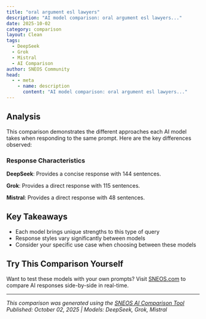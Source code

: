 ```yaml
---
title: "oral argument esl lawyers"
description: "AI model comparison: oral argument esl lawyers..."
date: 2025-10-02
category: comparison
layout: Clean
tags:
  - DeepSeek
  - Grok
  - Mistral
  - AI Comparison
author: SNEOS Community
head:
  - - meta
    - name: description
      content: "AI model comparison: oral argument esl lawyers..."
---
```


<ChatComparison
  title="oral argument esl lawyers"
  prompt="oral argument esl lawyers"
  :responses='{"DeepSeek": "Of course. This is an excellent and highly specific need. Mastering oral argument is crucial for any lawyer, but for an ESL lawyer, it involves an extra layer of linguistic and cultural competence.\n\nHere is a comprehensive guide to mastering oral argument for ESL lawyers, broken down into preparation, delivery, language, and practice.\n\n---\n\n### Part 1: Foundational Preparation (The Bedrock of Confidence)\n\nYour confidence comes from being over-prepared. This is your greatest weapon against language anxiety.\n\n1. **Know Your Record Cold:** You must know the facts, the procedural history, and the key documents better than anyone in the room. This allows you to answer any question without scrambling for words.\n2. **Anticipate Every Question:** Brainstorm every possible question the judge(s) could ask\u2014friendly, hostile, and clarifying. Write them down and practice your answers aloud.\n * **The \u0022Why should you lose?\u0022 Question:** Always prepare a compelling answer to this. It shows honesty and depth of understanding.\n3. **Outline, Don\u0027t Script:** A script sounds robotic and is hard to recover from if you lose your place. Use a detailed outline with:\n * Your 2-3 core points.\n * Key phrases and transitions.\n * The \u0022roadmap\u0022 for your opening.\n * Citations to the most critical cases or statutes.\n\n---\n\n### Part 2: Mastering Delivery \u0026 Presentation\n\nHow you speak is as important as what you say, especially when English is not your first language.\n\n1. **Pace and Pause:**\n * **Speak Slower Than You Think You Need To.** Nerves make everyone speak faster. A slower pace gives you time to articulate and the judges time to process.\n * **Embrace the Power of the Pause.** Pause before important points, after you make them, and before answering a question. A pause signals thoughtfulness, not hesitation.\n\n2. **Clarity and Articulation:**\n * **Focus on Vowel Sounds and Final Consonants.** These are often dropped by non-native speakers. For example, \u0022law\u0022 should not sound like \u0022la\u0022; \u0022right\u0022 should not sound like \u0022rye.\u0022\n * **Practice Problem Sounds:** Identify English sounds that are difficult for your first language (e.g., \u0022th,\u0022 the American \u0022r,\u0022 the short \u0022i\u0022 as in \u0022sit\u0022). Practice tongue twisters and key legal terms containing these sounds.\n\n3. **Intonation and Stress:**\n * Avoid a flat, monotone delivery. Use your voice to emphasize key words.\n * Example: \u0022The **critical** precedent is *Smith v. Jones*, not the case my opponent cites.\u0022 (Stress the words that carry the most legal weight).\n\n4. **Body Language:**\n * Stand tall, make eye contact with all the judges, and use calm, deliberate hand gestures.\n * Do not look down at your notes constantly. Glance down, find your place, and look up to speak.\n\n---\n\n### Part 3: Essential Legal Language \u0026 Phrasing\n\nHave these \u0022legal formulas\u0022 ready to use. They make you sound fluent and professional.\n\n#### **A. The Opening (The Roadmap)**\n* \u0022May it please the Court. My name is [Your Name], and I represent [Your Client].\u0022\n* \u0022I would like to begin by providing a brief roadmap of my argument.\u0022\n* \u0022Today, I will be making two primary points. **First,**... **Second,**... And **ultimately,** we ask this Court to...\u0022\n\n#### **B. Transitioning Between Ideas**\n* \u0022Turning now to the second issue...\u0022\n* \u0022This point is closely related to...\u0022\n* \u0022With the Court\u0027s permission, I will now address the jurisdictional question.\u0022\n\n#### **C. Handling Questions (The Most Important Skill)**\n* **Buying Time to Think:**\n * \u0022That\u0027s an excellent question, Your Honor.\u0022\n * \u0022If I understand the Court\u0027s question correctly...\u0022\n* **Answering Directly:**\n * **Yes/No First:** \u0022Yes, Your Honor, because...\u0022 or \u0022No, Your Honor, and the reason is...\u0022\n * **Bridge Back:** Answer the question, then use a phrase to return to your main point. \u0022And that understanding is precisely why our first argument is dispositive.\u0022\n* **If You Don\u0027t Know:**\n * NEVER BLUFF. It\u0027s professional suicide.\n * \u0022I do not have that specific information at hand, Your Honor, but I am happy to provide a supplemental brief on the matter.\u0022 or \u0022I will have to look into that and get back to the Court.\u0022\n\n#### **D. Dealing with Interruptions and Talking Over You**\n* Stop speaking immediately when a judge speaks.\n* Listen carefully. A simple \u0022Of course, Your Honor\u0022 acknowledges their right to interrupt.\n* Answer the question, then ask, \u0022Would the Court like me to return to where I was?\u0022\n\n#### **E. The Conclusion**\n* \u0022For the reasons I have stated, we respectfully request that this Court affirm/reverse the decision below.\u0022\n* \u0022Thank you. I welcome any further questions.\u0022 (Then sit down).\n\n---\n\n### Part 4: Specific Strategies for ESL Challenges\n\n1. **Vocabulary:** Create a personal glossary of high-frequency legal terms in your practice area. Practice using them in full sentences.\n2. **Idioms and Colloquialisms:** Be cautious. It\u0027s better to speak formally and clearly than to use an idiom incorrectly. If a judge uses one you don\u0027t understand, it\u0027s okay to ask for clarification: \u0022Your Honor, could you please rephrase the question?\u0022\n3. **Prepositions:** These are tricky. Pay special attention to them in legal phrases (e.g., \u0022rely **on**,\u0022 \u0022hold **in** abeyance,\u0022 \u0022motion **for** summary judgment\u0022). Practice them in context.\n4. **The \u0022R\u0022 Word - Register:** Legal English is formal. Avoid contractions (use \u0022do not\u0022 instead of \u0022don\u0027t\u0022) and slang.\n\n---\n\n### Part 5: Practice, Practice, Practice (The Key to Fluency)\n\n1. **Record Yourself:** Use your phone. Watch the video critically. Are you mumbling? Speaking too fast? Using \u0022um\u0022 too much?\n2. **Practice with a Native Speaker:** Find a colleague or hire a coach. Their feedback on pronunciation, phrasing, and cultural nuance is invaluable.\n3. **Moot Court, Moot Court, Moot Court:** Simulate the real environment as much as possible. Have colleagues play the role of judges and ask tough, unpredictable questions.\n4. **Listen to the Masters:** Watch recordings of oral arguments at the U.S. Supreme Court (available on OYEZ.org). Pay attention to their pace, how they handle questions, and their formal language.\n\n### Final Words of Encouragement\n\nYour status as an ESL lawyer is not a weakness; it is a unique strength. You have a perspective and a discipline that many native speakers lack.\n\n* **Your greatest asset is your preparation.** It will compensate for any momentary linguistic stumble.\n* **Judges care most about the strength of your legal reasoning, not your accent.** They are interested in clarity and logic.\n* **Be patient with yourself.** Mastery takes time. Celebrate your progress.\n\nYou have already overcome immense challenges to become a lawyer in a second language. You have the intelligence and determination to master this skill as well. Good luck.", "Grok": "I\u0027m assuming you are referring to \u0022ESL lawyers\u0022 (English as a Second Language lawyers) preparing for or delivering an oral argument, such as in a courtroom or legal setting. If you meant something else, please clarify. Here\u0027s a guide tailored to ESL lawyers or law students who are working on oral arguments in English:\n\n---\n\n### Oral Argument for ESL Lawyers: Tips and Strategies\n\nOral arguments are a critical part of legal practice, whether in court, moot court competitions, or client presentations. For ESL (English as a Second Language) lawyers, language barriers can add an extra layer of challenge. However, with preparation and practice, you can deliver a confident and persuasive argument. Here are actionable tips to help you succeed:\n\n#### 1. Understand the Purpose of Oral Argument\n- **What is it?** An oral argument is a formal presentation before a judge, panel, or audience where you advocate for your client\u0027s position, respond to questions, and address counterarguments.\n- **Your Goal:** Clearly explain your legal position, demonstrate knowledge of the law, and persuasively respond to questions or concerns.\n\n---\n\n#### 2. Prepare Thoroughly\nPreparation is key to overcoming language challenges and building confidence.\n\n- **Know Your Case Inside Out:**\n - Memorize key facts, legal principles, case law, and statutes relevant to your argument.\n - Anticipate opposing arguments and prepare rebuttals.\n - Understand the procedural context (e.g., trial court, appellate court) and adapt your style accordingly.\n\n- **Organize Your Argument:**\n - Structure your argument with a clear introduction, body, and conclusion.\n - **Introduction:** Briefly state who you represent, the issue, and your position (e.g., \u201CYour Honor, I represent the plaintiff, and we ask the court to rule in our favor because\u2026\u201D).\n - **Body:** Present 2-3 key points or legal arguments, supported by evidence and precedent.\n - **Conclusion:** Summarize your position and make a clear request (e.g., \u201CFor these reasons, we respectfully request that the court grant our motion.\u201D).\n - Use signposting language to guide the listener (e.g., \u201CFirst, I will address\u2026\u201D, \u201CTurning to my second point\u2026\u201D).\n\n- **Prepare for Questions:**\n - Judges often interrupt with questions. Practice answering concise, direct, and respectful responses.\n - If you don\u2019t understand a question, politely ask for clarification (e.g., \u201CYour Honor, could you please rephrase the question?\u201D).\n\n---\n\n#### 3. Work on Language Skills\nAs an ESL lawyer, focus on clarity and precision in your spoken English to ensure your argument is understood.\n\n- **Practice Legal Vocabulary:**\n - Familiarize yourself with common legal phrases and terminology (e.g., \u201Cburden of proof,\u201D \u201Cprecedent,\u201D \u201Cmotion to dismiss\u201D).\n - Use resources like legal dictionaries or glossaries to build your vocabulary.\n\n- **Simplify Your Language:**\n - Avoid overly complex sentences or jargon that might confuse the listener (or yourself).\n - Focus on clear, concise statements (e.g., instead of \u201CIt is incumbent upon the court to render a decision in alignment with the aforementioned precedent,\u201D say, \u201CThe court should follow this precedent.\u201D).\n\n- **Improve Pronunciation and Fluency:**\n - Practice speaking English daily, focusing on pronunciation of key legal terms.\n - Record yourself delivering your argument and listen for clarity, pace, and tone.\n - Work with a language coach or join English conversation groups to improve fluency.\n\n- **Learn Polite and Formal Language:**\n - Address the court respectfully (e.g., \u201CYour Honor,\u201D \u201CMay it please the court\u201D).\n - Use phrases to show deference when responding to questions (e.g., \u201CWith respect, Your Honor, I believe\u2026\u201D or \u201CI appreciate the court\u2019s concern, but\u2026\u201D).\n\n---\n\n#### 4. Practice Delivery\nEffective delivery is as important as content, especially for ESL speakers who may worry about accents or fluency.\n\n- **Rehearse Frequently:**\n - Practice your argument multiple times in front of a mirror, colleagues, or mentors.\n - Simulate the courtroom environment by having peers ask tough questions.\n - Time yourself to ensure you stay within any allotted time limits.\n\n- **Focus on Clarity and Pace:**\n - Speak slowly and clearly to ensure the judge or audience understands you.\n - Pause after key points to emphasize them and give the listener time to process.\n\n- **Use Nonverbal Communication:**\n - Maintain good posture and eye contact to show confidence.\n - Avoid fidgeting or looking at your notes too often\u2014try to internalize your main points.\n\n- **Handle Mistakes Gracefully:**\n - If you mispronounce a word or stumble, correct yourself briefly and move on (e.g., \u201CApologies, I meant to say\u2026\u201D).\n - Don\u2019t panic if you forget something; focus on the core of your argument.\n\n---\n\n#### 5. Build Confidence as an ESL Speaker\n- **Embrace Your Accent:** An accent is not a barrier to being persuasive. Focus on clarity rather than sounding like a native speaker.\n- **Seek Feedback:** Ask mentors, professors, or colleagues for constructive criticism on both content and delivery.\n- **Join Moot Courts or Toastmasters:** These platforms provide a safe space to practice public speaking and receive feedback.\n- **Watch Experienced Lawyers:** Observe oral arguments (in person or via recordings like Supreme Court arguments on YouTube) to learn structure, tone, and responses to questions.\n\n---\n\n#### 6. Cultural and Procedural Awareness\n- **Understand Courtroom Etiquette:** Learn the customs and expectations of the jurisdiction you\u2019re in. For example, in the U.S., always stand when addressing the court unless instructed otherwise.\n- **Adapt to the Audience:** Tailor your tone and style based on whether you\u2019re speaking to a judge, jury, or opposing counsel.\n\n---\n\n#### 7. Resources for ESL Lawyers\n- **Language Learning Tools:** Apps like Duolingo, Babbel, or LingQ can help improve English skills.\n- **Legal English Courses:** Look for specialized programs for non-native speakers, such as those offered by law schools or online platforms like Coursera.\n- **Books:** Consider books like *Legal English* by Rupert Haigh for vocabulary and writing skills.\n- **Podcasts and Videos:** Listen to legal podcasts (e.g., \u201CThe Lawyerist\u201D) or watch courtroom dramas to get used to legal English.\n\n---\n\n#### 8. Common Challenges and Solutions\n- **Challenge:** Fear of misunderstanding questions.\n - **Solution:** Practice active listening and don\u2019t hesitate to ask for clarification.\n- **Challenge:** Difficulty expressing complex ideas.\n - **Solution:** Break ideas into smaller, simpler parts and use examples or analogies.\n- **Challenge:** Nervousness about speaking English.\n - **Solution:** Focus on preparation and remind yourself that content matters most.\n\n---\n\n### Sample Oral Argument Outline for ESL Lawyers\nHere\u2019s a simple structure with example language:\n\n1. **Greeting and Introduction (30 seconds):**\n - \u201CGood morning, Your Honor. My name is [Name], and I represent [client/party]. We are here today regarding [state the issue briefly]. We ask the court to [state your request].\u201D\n\n2. **Roadmap of Argument (30 seconds):**\n - \u201CI will address three main points: first, [point 1]; second, [point 2]; and finally, [point 3].\u201D\n\n3. **Main Arguments (3-5 minutes):**\n - \u201CTurning to my first point, [explain the issue and legal basis]. For example, in [cite case law or statute], the court held that\u2026 This applies here because\u2026\u201D\n - Repeat for other points, using clear transitions (e.g., \u201CMoving to my second point\u2026\u201D).\n\n4. **Conclusion (30 seconds):**\n - \u201CIn summary, Your Honor, we believe [restate position]. For these reasons, we respectfully request that the court [state relief sought]. Thank you.\u201D\n\n5. **Be Ready for Questions:**\n - \u201CYes, Your Honor, I understand your concern. Let me clarify that\u2026\u201D\n\n---\n\nBy focusing on preparation, language practice, and confident delivery, ESL lawyers can excel in oral arguments. If you have a specific context (e.g., moot court, a particular jurisdiction, or a specific case), or if you\u2019d like feedback on a script, let me know, and I\u2019d be happy to assist further!", "Mistral": "Oral arguments are a critical part of legal practice, and for ESL (English as a Second Language) lawyers, preparing for and delivering effective oral arguments can be particularly challenging. Here are some tips to help ESL lawyers improve their oral argument skills:\n\n### 1. **Preparation**\n - **Understand the Case**: Ensure you have a deep understanding of the facts, legal issues, and relevant case law.\n - **Research Thoroughly**: Conduct comprehensive legal research to support your arguments.\n - **Practice**: Rehearse your arguments multiple times. Practice in front of a mirror, with colleagues, or record yourself to identify areas for improvement.\n\n### 2. **Language Skills**\n - **Vocabulary**: Familiarize yourself with legal terminology and common phrases used in court.\n - **Pronunciation**: Work on your pronunciation to ensure clarity. Consider working with a language coach or using pronunciation apps.\n - **Grammar**: Pay attention to grammar and sentence structure. Clear and concise language is crucial.\n\n### 3. **Structure**\n - **Introduction**: Start with a brief introduction that outlines your main points.\n - **Body**: Present your arguments logically and coherently. Use headings and subheadings to organize your thoughts.\n - **Conclusion**: Summarize your key points and reiterate your main argument.\n\n### 4. **Delivery**\n - **Pace**: Speak at a moderate pace. Avoid speaking too quickly, which can make it difficult for the judge or jury to follow.\n - **Volume**: Ensure your voice is loud enough to be heard clearly.\n - **Tone**: Maintain a professional and respectful tone. Avoid sounding aggressive or defensive.\n\n### 5. **Non-Verbal Communication**\n - **Eye Contact**: Maintain eye contact with the judge and jury. This shows confidence and engagement.\n - **Body Language**: Stand straight, avoid fidgeting, and use gestures sparingly but effectively.\n\n### 6. **Handling Questions**\n - **Listen Carefully**: Pay close attention to the questions asked by the judge or opposing counsel.\n - **Respond Thoughtfully**: Take a moment to think before answering. If you don\u2019t know the answer, it\u2019s okay to say you\u2019ll get back to them.\n - **Clarify**: If you don\u2019t understand a question, ask for clarification.\n\n### 7. **Cultural Sensitivity**\n - **Understand Cultural Nuances**: Be aware of cultural differences that might affect communication and interpretation.\n - **Adapt**: Be flexible and adapt your style to suit the cultural context of the courtroom.\n\n### 8. **Feedback**\n - **Seek Feedback**: Ask for feedback from colleagues, mentors, or even the judge (if appropriate).\n - **Reflect**: Reflect on your performance and identify areas for improvement.\n\n### 9. **Resources**\n - **Legal Writing and Speaking Courses**: Consider enrolling in courses specifically designed for legal writing and speaking.\n - **Language Exchange Programs**: Participate in language exchange programs to improve your English skills.\n - **Legal Dictionaries**: Use legal dictionaries to understand and use legal terminology correctly.\n\n### 10. **Confidence**\n - **Believe in Yourself**: Confidence is key. Believe in your abilities and the strength of your arguments.\n - **Prepare for the Unexpected**: Be ready for unexpected questions or challenges. Stay calm and composed.\n\nBy focusing on these areas, ESL lawyers can significantly improve their oral argument skills and effectively represent their clients in court."}' 
  published-date="00:42"
/>

## Analysis

This comparison demonstrates the different approaches each AI model takes when responding to the same prompt. Here are the key differences observed:

### Response Characteristics

**DeepSeek**: Provides a concise response with 144 sentences. 

**Grok**: Provides a direct response with 115 sentences. 

**Mistral**: Provides a direct response with 48 sentences. 

## Key Takeaways

- Each model brings unique strengths to this type of query
- Response styles vary significantly between models
- Consider your specific use case when choosing between these models

## Try This Comparison Yourself

Want to test these models with your own prompts? Visit [SNEOS.com](https://sneos.com) to compare AI responses side-by-side in real-time.

---

*This comparison was generated using the [SNEOS AI Comparison Tool](https://sneos.com)*
*Published: October 02, 2025 | Models: DeepSeek, Grok, Mistral*
